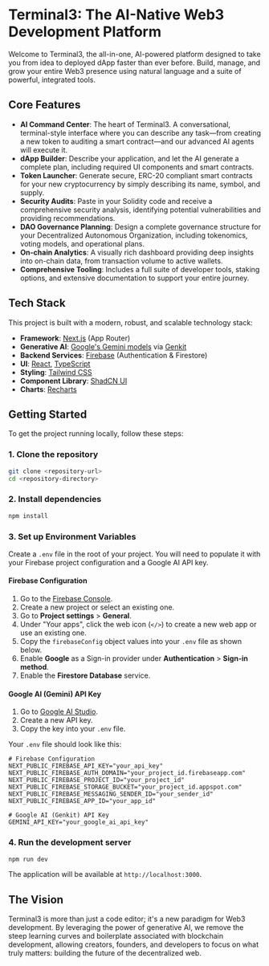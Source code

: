 
# Terminal3: The AI-Native Web3 Development Platform

Welcome to Terminal3, the all-in-one, AI-powered platform designed to take you from idea to deployed dApp faster than ever before. Build, manage, and grow your entire Web3 presence using natural language and a suite of powerful, integrated tools.

## Core Features

- **AI Command Center**: The heart of Terminal3. A conversational, terminal-style interface where you can describe any task—from creating a new token to auditing a smart contract—and our advanced AI agents will execute it.
- **dApp Builder**: Describe your application, and let the AI generate a complete plan, including required UI components and smart contracts.
- **Token Launcher**: Generate secure, ERC-20 compliant smart contracts for your new cryptocurrency by simply describing its name, symbol, and supply.
- **Security Audits**: Paste in your Solidity code and receive a comprehensive security analysis, identifying potential vulnerabilities and providing recommendations.
- **DAO Governance Planning**: Design a complete governance structure for your Decentralized Autonomous Organization, including tokenomics, voting models, and operational plans.
- **On-chain Analytics**: A visually rich dashboard providing deep insights into on-chain data, from transaction volume to active wallets.
- **Comprehensive Tooling**: Includes a full suite of developer tools, staking options, and extensive documentation to support your entire journey.

## Tech Stack

This project is built with a modern, robust, and scalable technology stack:

- **Framework**: [Next.js](https://nextjs.org/) (App Router)
- **Generative AI**: [Google's Gemini models](https://ai.google.dev/) via [Genkit](https://firebase.google.com/docs/genkit)
- **Backend Services**: [Firebase](https://firebase.google.com/) (Authentication & Firestore)
- **UI**: [React](https://react.dev/), [TypeScript](https://www.typescriptlang.org/)
- **Styling**: [Tailwind CSS](https://tailwindcss.com/)
- **Component Library**: [ShadCN UI](https://ui.shadcn.com/)
- **Charts**: [Recharts](https://recharts.org/)

## Getting Started

To get the project running locally, follow these steps:

### 1. Clone the repository

```bash
git clone <repository-url>
cd <repository-directory>
```

### 2. Install dependencies

```bash
npm install
```

### 3. Set up Environment Variables

Create a `.env` file in the root of your project. You will need to populate it with your Firebase project configuration and a Google AI API key.

#### Firebase Configuration

1.  Go to the [Firebase Console](https://console.firebase.google.com/).
2.  Create a new project or select an existing one.
3.  Go to **Project settings** > **General**.
4.  Under "Your apps", click the web icon (`</>`) to create a new web app or use an existing one.
5.  Copy the `firebaseConfig` object values into your `.env` file as shown below.
6.  Enable **Google** as a Sign-in provider under **Authentication** > **Sign-in method**.
7.  Enable the **Firestore Database** service.

#### Google AI (Gemini) API Key

1.  Go to [Google AI Studio](https://aistudio.google.com/app/apikey).
2.  Create a new API key.
3.  Copy the key into your `.env` file.

Your `.env` file should look like this:

```
# Firebase Configuration
NEXT_PUBLIC_FIREBASE_API_KEY="your_api_key"
NEXT_PUBLIC_FIREBASE_AUTH_DOMAIN="your_project_id.firebaseapp.com"
NEXT_PUBLIC_FIREBASE_PROJECT_ID="your_project_id"
NEXT_PUBLIC_FIREBASE_STORAGE_BUCKET="your_project_id.appspot.com"
NEXT_PUBLIC_FIREBASE_MESSAGING_SENDER_ID="your_sender_id"
NEXT_PUBLIC_FIREBASE_APP_ID="your_app_id"

# Google AI (Genkit) API Key
GEMINI_API_KEY="your_google_ai_api_key"
```

### 4. Run the development server

```bash
npm run dev
```

The application will be available at `http://localhost:3000`.

## The Vision

Terminal3 is more than just a code editor; it's a new paradigm for Web3 development. By leveraging the power of generative AI, we remove the steep learning curves and boilerplate associated with blockchain development, allowing creators, founders, and developers to focus on what truly matters: building the future of the decentralized web.
